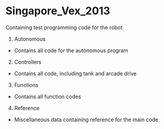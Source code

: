 Singapore_Vex_2013
==================

Containing test programming code for the robot

1. Autonomous
- Contains all code for the autonomous program

2. Controllers
- Contains all code, including tank and arcade drive

3. Functions
- Contains all function codes

4. Reference
- Miscellaneous data containing reference for the main code
